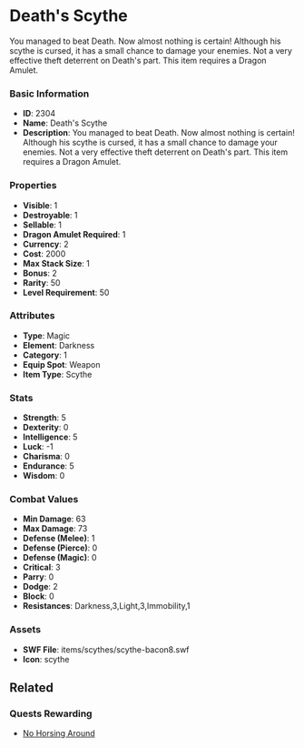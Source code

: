 # Death's Scythe

You managed to beat Death.  Now almost nothing is certain! Although his scythe is cursed, it has a small chance to damage your enemies. Not a very effective theft deterrent on Death's part.   This item requires a Dragon Amulet.

### Basic Information

- **ID**: 2304
- **Name**: Death&#039;s Scythe
- **Description**: You managed to beat Death.  Now almost nothing is certain! Although his scythe is cursed, it has a small chance to damage your enemies. Not a very effective theft deterrent on Death&#039;s part.   This item requires a Dragon Amulet.

### Properties

- **Visible**: 1
- **Destroyable**: 1
- **Sellable**: 1
- **Dragon Amulet Required**: 1
- **Currency**: 2
- **Cost**: 2000
- **Max Stack Size**: 1
- **Bonus**: 2
- **Rarity**: 50
- **Level Requirement**: 50

### Attributes

- **Type**: Magic
- **Element**: Darkness
- **Category**: 1
- **Equip Spot**: Weapon
- **Item Type**: Scythe

### Stats

- **Strength**: 5
- **Dexterity**: 0
- **Intelligence**: 5
- **Luck**: -1
- **Charisma**: 0
- **Endurance**: 5
- **Wisdom**: 0

### Combat Values

- **Min Damage**: 63
- **Max Damage**: 73
- **Defense (Melee)**: 1
- **Defense (Pierce)**: 0
- **Defense (Magic)**: 0
- **Critical**: 3
- **Parry**: 0
- **Dodge**: 2
- **Block**: 0
- **Resistances**: Darkness,3,Light,3,Immobility,1

### Assets

- **SWF File**: items/scythes/scythe-bacon8.swf
- **Icon**: scythe

## Related

### Quests Rewarding

- [No Horsing Around](../quests/372-no-horsing-around.md)

